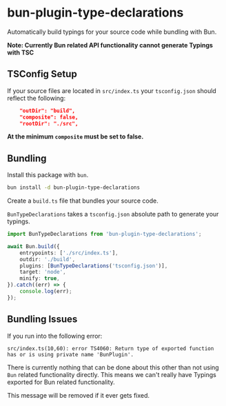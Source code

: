 # bun-plugin-type-declarations

Automatically build typings for your source code while bundling with Bun.

**Note: Currently Bun related API functionality cannot generate Typings with TSC**

## TSConfig Setup

If your source files are located in `src/index.ts` your `tsconfig.json` should reflect the following:

```json
    "outDir": "build",
    "composite": false,
    "rootDir": "./src",
```

**At the minimum `composite` must be set to false.**

## Bundling

Install this package with `bun`.

```bash
bun install -d bun-plugin-type-declarations
```

Create a `build.ts` file that bundles your source code.

`BunTypeDeclarations` takes a `tsconfig.json` absolute path to generate your typings.

```ts
import BunTypeDeclarations from 'bun-plugin-type-declarations';

await Bun.build({
    entrypoints: ['./src/index.ts'],
    outdir: './build',
    plugins: [BunTypeDeclarations('tsconfig.json')],
    target: 'node',
    minify: true,
}).catch((err) => {
    console.log(err);
});
```

## Bundling Issues

If you run into the following error:

```
src/index.ts(10,60): error TS4060: Return type of exported function has or is using private name 'BunPlugin'.
```

There is currently nothing that can be done about this other than not using `Bun` related functionality directly. This means we can't really have Typings exported for Bun related functionality.

This message will be removed if it ever gets fixed.